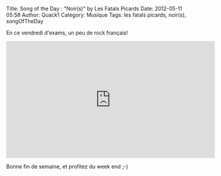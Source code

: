 Title: Song of the Day : "Noir(s)" by Les Fatals Picards
Date: 2012-05-11 05:58
Author: Quack1
Category: Musique
Tags: les fatals picards, noir(s), songOfTheDay

En ce vendredi d'exams, un peu de rock français!

<iframe width="560" height="315" src="http://www.youtube.com/embed/CHpqjmz_j_Y" frameborder="0" allowfullscreen></iframe>

Bonne fin de semaine, et profitez du week end ;-)
